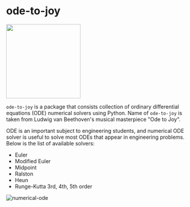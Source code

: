 # ode-to-joy

<div>
<img src="https://user-images.githubusercontent.com/51282928/91640896-142a8880-ea4b-11ea-92fe-5d9d2bda13bd.png" width="200"/>
</div>

`ode-to-joy` is a package that consists collection of ordinary differential equations (ODE) numerical solvers using Python. Name of `ode-to-joy` is taken from Ludwig van Beethoven's musical masterpiece "Ode to Joy". 

ODE is an important subject to engineering students, and numerical ODE solver is useful to solve most ODEs that appear in engineering problems. Below is the list of available solvers:
* Euler
* Modified Euler
* Midpoint
* Ralston
* Heun
* Runge-Kutta 3rd, 4th, 5th order

![numerical-ode](https://user-images.githubusercontent.com/51282928/91640942-5fdd3200-ea4b-11ea-9a5e-2d4a89a94ae2.png)
